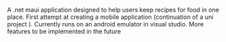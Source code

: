 A .net maui application designed to help users keep recipes for food in one place. 
First attempt at creating a mobile application (continuation of a uni project ). 
Currently runs on an android emulator in visual studio. 
More features to be implemented in the future
